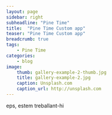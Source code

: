 ```yaml
---
layout: page
sidebar: right
subheadline: "Pine Time"
title:  "Pine Time Custom app"
teaser: "Pine Time Custom app"
breadcrumb: true
tags:
    - Pine Time
categories:
    - blog
image:
    thumb: gallery-example-2-thumb.jpg
    title: gallery-example-2.jpg
    caption: Unsplash.com
    caption_url: http://unsplash.com
---
```


eps, estem treballant-hi 

<span class="icon-twitter"></span>

<span class="icon-mastodon"></span>
